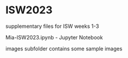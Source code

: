 # ISW2023
supplementary files for ISW weeks 1-3

Mia-ISW2023.ipynb - Jupyter Notebook

images subfolder contains some sample images
